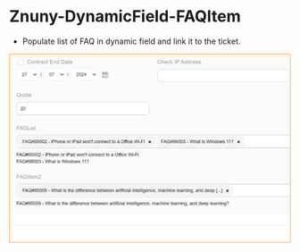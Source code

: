 # Znuny-DynamicField-FAQItem
- Populate list of FAQ in dynamic field and link it to the ticket.
		
![faq-ticket](doc/en/images/faq-ticket.png)